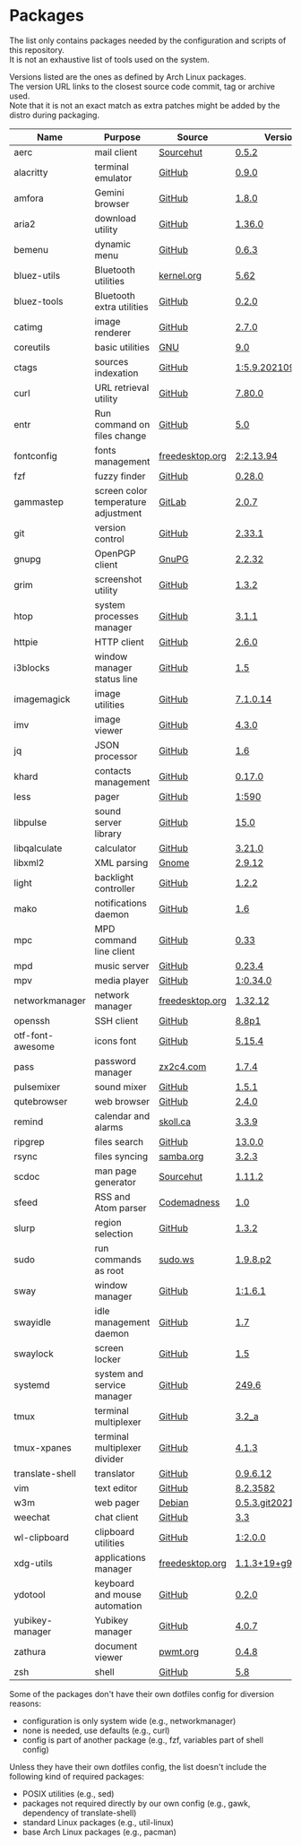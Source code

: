 # Packages

The list only contains packages needed by the configuration and scripts of this repository.  
It is not an exhaustive list of tools used on the system.

Versions listed are the ones as defined by Arch Linux packages.  
The version URL links to the closest source code commit, tag or archive used.  
Note that it is not an exact match as extra patches might be added by the distro during packaging.

| Name                   | Purpose                              | Source                                                                                 | Version                                                                                                                                     |
|------------------------|--------------------------------------|----------------------------------------------------------------------------------------|---------------------------------------------------------------------------------------------------------------------------------------------|
| aerc                   | mail client                          | [Sourcehut](https://git.sr.ht/~sircmpwn/aerc)                                          | [0.5.2](https://git.sr.ht/~sircmpwn/aerc/refs/0.5.2)                                                                                        |
| alacritty              | terminal emulator                    | [GitHub](https://github.com/jwilm/alacritty)                                           | [0.9.0](https://github.com/jwilm/alacritty/releases/tag/v0.9.0)                                                                             |
| amfora                 | Gemini browser                       | [GitHub](https://github.com/makeworld-the-better-one/amfora)                           | [1.8.0](https://github.com/makeworld-the-better-one/amfora/releases/tag/v1.8.0)                                                             |
| aria2                  | download utility                     | [GitHub](https://github.com/aria2/aria2)                                               | [1.36.0](https://github.com/aria2/aria2/releases/tag/release-1.36.0)                                                                        |
| bemenu                 | dynamic menu                         | [GitHub](https://github.com/Cloudef/bemenu)                                            | [0.6.3](https://github.com/Cloudef/bemenu/releases/tag/0.6.3)                                                                               |
| bluez-utils            | Bluetooth utilities                  | [kernel.org](https://git.kernel.org/pub/scm/bluetooth/bluez.git)                       | [5.62](https://git.kernel.org/pub/scm/bluetooth/bluez.git/tag/?h=5.62)                                                                      |
| bluez-tools            | Bluetooth extra utilities            | [GitHub](https://github.com/khvzak/bluez-tools)                                        | [0.2.0](https://github.com/khvzak/bluez-tools/commit/7cb788c9c43facfd2d14ff50e16d6a19f033a6a7)                                              |
| catimg                 | image renderer                       | [GitHub](https://github.com/posva/catimg)                                              | [2.7.0](https://github.com/posva/catimg/releases/tag/2.7.0)                                                                                 |
| coreutils              | basic utilities                      | [GNU](http://git.savannah.gnu.org/cgit/coreutils.git/)                                 | [9.0](http://git.savannah.gnu.org/cgit/coreutils.git/tag/?h=v9.0)                                                                           |
| ctags                  | sources indexation                   | [GitHub](https://github.com/universal-ctags/ctags)                                     | [1:5.9.20210905.0](https://github.com/universal-ctags/ctags/releases/tag/p5.9.20210905.0)                                                   |
| curl                   | URL retrieval utility                | [GitHub](https://github.com/curl/curl)                                                 | [7.80.0](https://github.com/curl/curl/releases/tag/curl-7_80_0)                                                                             |
| entr                   | Run command on files change          | [GitHub](https://github.com/eradman/entr)                                              | [5.0](https://github.com/eradman/entr/releases/tag/5.0)                                                                                     |
| fontconfig             | fonts management                     | [freedesktop.org](https://cgit.freedesktop.org/fontconfig/)                            | [2:2.13.94](https://cgit.freedesktop.org/fontconfig/tag/?h=2.13.94)                                                                         |
| fzf                    | fuzzy finder                         | [GitHub](https://github.com/junegunn/fzf)                                              | [0.28.0](https://github.com/junegunn/fzf/releases/tag/0.28.0)                                                                               |
| gammastep              | screen color temperature adjustment  | [GitLab](https://gitlab.com/chinstrap/gammastep)                                       | [2.0.7](https://gitlab.com/chinstrap/gammastep/-/tags/v2.0.7)                                                                               |
| git                    | version control                      | [GitHub](https://github.com/git/git)                                                   | [2.33.1](https://github.com/git/git/releases/tag/v2.33.1)                                                                                   |
| gnupg                  | OpenPGP client                       | [GnuPG](https://git.gnupg.org/cgi-bin/gitweb.cgi?p=gnupg.git)                          | [2.2.32](https://git.gnupg.org/cgi-bin/gitweb.cgi?p=gnupg.git;a=tag;h=gnupg-2.2.32)                                                         |
| grim                   | screenshot utility                   | [GitHub](https://github.com/emersion/grim)                                             | [1.3.2](https://github.com/emersion/grim/releases/tag/v1.3.2)                                                                               |
| htop                   | system processes manager             | [GitHub](https://github.com/htop-dev/htop)                                             | [3.1.1](https://github.com/htop-dev/htop/releases/tag/3.1.1)                                                                                |
| httpie                 | HTTP client                          | [GitHub](https://github.com/jakubroztocil/httpie)                                      | [2.6.0](https://github.com/jakubroztocil/httpie/releases/tag/2.6.0)                                                                         |
| i3blocks               | window manager status line           | [GitHub](https://github.com/vivien/i3blocks)                                           | [1.5](https://github.com/vivien/i3blocks/releases/tag/1.5)                                                                                  |
| imagemagick            | image utilities                      | [GitHub](https://github.com/ImageMagick/ImageMagick)                                   | [7.1.0.14](https://github.com/ImageMagick/ImageMagick/releases/tag/7.1.0-14)                                                                |
| imv                    | image viewer                         | [GitHub](https://github.com/eXeC64/imv)                                                | [4.3.0](https://github.com/eXeC64/imv/releases/tag/v4.3.0)                                                                                  |
| jq                     | JSON processor                       | [GitHub](https://github.com/stedolan/jq)                                               | [1.6](https://github.com/stedolan/jq/releases/tag/jq-1.6)                                                                                   |
| khard                  | contacts management                  | [GitHub](https://github.com/scheibler/khard)                                           | [0.17.0](https://github.com/scheibler/khard/releases/tag/v0.17.0)                                                                           |
| less                   | pager                                | [GitHub](https://github.com/gwsw/less)                                                 | [1:590](https://github.com/gwsw/less/releases/tag/v590)                                                                                     |
| libpulse               | sound server library                 | [GitHub](https://gitlab.freedesktop.org/pulseaudio/pulseaudio)                         | [15.0](https://gitlab.freedesktop.org/pulseaudio/pulseaudio/-/tags/v15.0)                                                                   |
| libqalculate           | calculator                           | [GitHub](https://github.com/Qalculate/libqalculate)                                    | [3.21.0](https://github.com/Qalculate/libqalculate/releases/tag/v3.21.0)                                                                    |
| libxml2                | XML parsing                          | [Gnome](https://gitlab.gnome.org/GNOME/libxml2/)                                       | [2.9.12](https://gitlab.gnome.org/GNOME/libxml2/tags/v2.9.12)                                                                               |
| light                  | backlight controller                 | [GitHub](https://github.com/haikarainen/light)                                         | [1.2.2](https://github.com/haikarainen/light/releases/tag/v1.2.2)                                                                           |
| mako                   | notifications daemon                 | [GitHub](https://github.com/emersion/mako)                                             | [1.6](https://github.com/emersion/mako/releases/tag/v1.6)                                                                                   |
| mpc                    | MPD command line client              | [GitHub](https://github.com/MusicPlayerDaemon/mpc)                                     | [0.33](https://github.com/MusicPlayerDaemon/mpc/releases/tag/v0.33)                                                                         |
| mpd                    | music server                         | [GitHub](https://github.com/MusicPlayerDaemon/MPD)                                     | [0.23.4](https://github.com/MusicPlayerDaemon/MPD/releases/tag/v0.23.4)                                                                     |
| mpv                    | media player                         | [GitHub](https://github.com/mpv-player/mpv)                                            | [1:0.34.0](https://github.com/mpv-player/mpv/releases/tag/v0.34.0)                                                                          |
| networkmanager         | network manager                      | [freedesktop.org](https://cgit.freedesktop.org/NetworkManager/NetworkManager)          | [1.32.12](https://cgit.freedesktop.org/NetworkManager/NetworkManager/tag/?h=1.32.12)                                                        |
| openssh                | SSH client                           | [GitHub](https://github.com/openssh/openssh-portable)                                  | [8.8p1](https://github.com/openssh/openssh-portable/releases/tag/V_8_8_P1)                                                                  |
| otf-font-awesome       | icons font                           | [GitHub](https://github.com/FortAwesome/Font-Awesome)                                  | [5.15.4](https://github.com/FortAwesome/Font-Awesome/releases/tag/5.15.4)                                                                   |
| pass                   | password manager                     | [zx2c4.com](https://git.zx2c4.com/password-store/)                                     | [1.7.4](https://git.zx2c4.com/password-store/tag/?h=1.7.4)                                                                                  |
| pulsemixer             | sound mixer                          | [GitHub](https://github.com/GeorgeFilipkin/pulsemixer)                                 | [1.5.1](https://github.com/GeorgeFilipkin/pulsemixer/releases/tag/1.5.1)                                                                    |
| qutebrowser            | web browser                          | [GitHub](https://github.com/qutebrowser/qutebrowser)                                   | [2.4.0](https://github.com/qutebrowser/qutebrowser/releases/tag/v2.4.0)                                                                     |
| remind                 | calendar and alarms                  | [skoll.ca](https://git.skoll.ca/Skollsoft-Public/Remind)                               | [3.3.9](https://git.skoll.ca/Skollsoft-Public/Remind/src/tag/03.03.09)                                                                      |
| ripgrep                | files search                         | [GitHub](https://github.com/BurntSushi/ripgrep)                                        | [13.0.0](https://github.com/BurntSushi/ripgrep/releases/tag/13.0.0)                                                                         |
| rsync                  | files syncing                        | [samba.org](https://git.samba.org/?p=rsync.git)                                        | [3.2.3](https://git.samba.org/?p=rsync.git;a=tag;h=refs/tags/v3.2.3)                                                                        |
| scdoc                  | man page generator                   | [Sourcehut](https://git.sr.ht/~sircmpwn/scdoc)                                         | [1.11.2](https://git.sr.ht/~sircmpwn/scdoc/refs/1.11.2)                                                                                     |
| sfeed                  | RSS and Atom parser                  | [Codemadness](https://codemadness.org/git/sfeed)                                       | [1.0](https://codemadness.org/git/sfeed/commit/3efc39c8c7d37de162b5baf6e1151db5ea1a7116.html)                                               |
| slurp                  | region selection                     | [GitHub](https://github.com/emersion/slurp)                                            | [1.3.2](https://github.com/emersion/slurp/releases/tag/v1.3.2)                                                                              |
| sudo                   | run commands as root                 | [sudo.ws](https://www.sudo.ws/repos/sudo)                                              | [1.9.8.p2](https://www.sudo.ws/repos/sudo/rev/SUDO_1_9_8p2)                                                                                 |
| sway                   | window manager                       | [GitHub](https://github.com/swaywm/sway)                                               | [1:1.6.1](https://github.com/swaywm/sway/releases/tag/1.6.1)                                                                                |
| swayidle               | idle management daemon               | [GitHub](https://github.com/swaywm/swayidle)                                           | [1.7](https://github.com/swaywm/swayidle/releases/tag/1.7)                                                                                  |
| swaylock               | screen locker                        | [GitHub](https://github.com/swaywm/swaylock)                                           | [1.5](https://github.com/swaywm/swaylock/releases/tag/1.5)                                                                                  |
| systemd                | system and service manager           | [GitHub](https://github.com/systemd/systemd)                                           | [249.6](https://github.com/systemd/systemd-stable/releases/tag/v249.6)                                                                      |
| tmux                   | terminal multiplexer                 | [GitHub](https://github.com/tmux/tmux)                                                 | [3.2_a](https://github.com/tmux/tmux/releases/tag/3.2a)                                                                                     |
| tmux-xpanes            | terminal multiplexer divider         | [GitHub](https://github.com/greymd/tmux-xpanes)                                        | [4.1.3](https://github.com/greymd/tmux-xpanes/releases/tag/v4.1.3)                                                                          |
| translate-shell        | translator                           | [GitHub](https://github.com/soimort/translate-shell)                                   | [0.9.6.12](https://github.com/soimort/translate-shell/releases/tag/v0.9.6.12)                                                               |
| vim                    | text editor                          | [GitHub](https://github.com/vim/vim)                                                   | [8.2.3582](https://github.com/vim/vim/releases/tag/v8.2.3582)                                                                               |
| w3m                    | web pager                            | [Debian](https://salsa.debian.org/debian/w3m)                                          | [0.5.3.git20210102_6](https://salsa.debian.org/debian/w3m/commit/6376b90cdf93c367f39d1f74e3689367a4ca141b)                                  |
| weechat                | chat client                          | [GitHub](https://github.com/weechat/weechat)                                           | [3.3](https://github.com/weechat/weechat/releases/tag/v3.3)                                                                                 |
| wl-clipboard           | clipboard utilities                  | [GitHub](https://github.com/bugaevc/wl-clipboard)                                      | [1:2.0.0](https://github.com/bugaevc/wl-clipboard/releases/tag/v2.0.0)                                                                      |
| xdg-utils              | applications manager                 | [freedesktop.org](https://cgit.freedesktop.org/xdg/xdg-utils/)                         | [1.1.3+19+g9816ebb](https://cgit.freedesktop.org/xdg/xdg-utils/commit/?id=9816ebb3e6fd9f23e993b8b7fcbd56f92d9c9197)                         |
| ydotool                | keyboard and mouse automation        | [GitHub](https://github.com/ReimuNotMoe/ydotool)                                       | [0.2.0](https://github.com/ReimuNotMoe/ydotool/releases/tag/v0.2.0)                                                                         |
| yubikey-manager        | Yubikey manager                      | [GitHub](https://github.com/Yubico/yubikey-manager)                                    | [4.0.7](https://github.com/Yubico/yubikey-manager/releases/tag/yubikey-manager-4.0.7)                                                       |
| zathura                | document viewer                      | [pwmt.org](https://git.pwmt.org/pwmt/zathura)                                          | [0.4.8](https://git.pwmt.org/pwmt/zathura/tags/0.4.8)                                                                                       |
| zsh                    | shell                                | [GitHub](https://github.com/zsh-users/zsh)                                             | [5.8](https://github.com/zsh-users/zsh/releases/tag/zsh-5.8)                                                                                |

Some of the packages don't have their own dotfiles config for diversion reasons:
- configuration is only system wide (e.g., networkmanager)
- none is needed, use defaults (e.g., curl)
- config is part of another package (e.g., fzf, variables part of shell config)

Unless they have their own dotfiles config, the list doesn't include the following kind of required packages:
- POSIX utilities (e.g., sed)
- packages not required directly by our own config (e.g., gawk, dependency of translate-shell)
- standard Linux packages (e.g., util-linux)
- base Arch Linux packages (e.g., pacman)
